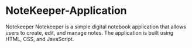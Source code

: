 # NoteKeeper-Application
Notekeeper Notekeeper is a simple digital notebook application that allows users to create, edit, and manage notes. The application is built using HTML, CSS, and JavaScript.
